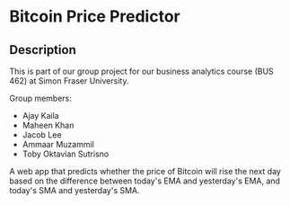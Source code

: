 # Bitcoin Price Predictor 

## Description

This is part of our group project for our business analytics course (BUS 462) at Simon Fraser University.

Group members:
- Ajay Kaila
- Maheen Khan
- Jacob Lee
- Ammaar Muzammil
- Toby Oktavian Sutrisno


A web app that predicts whether the price of Bitcoin will rise the next day based on the difference between today's EMA and yesterday's EMA, and today's SMA and yesterday's SMA.

